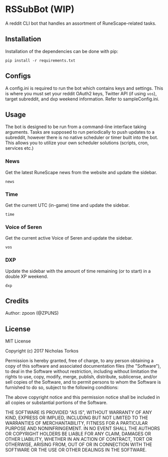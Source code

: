 # RSSubBot (WIP)

A reddit CLI bot that handles an assortment of RuneScape-related tasks.

## Installation

Installation of the dependencies can be done with pip:

`pip install -r requirements.txt`

## Configs

A config.ini is required to run the bot which contains keys and settings. This is where you must set your reddit OAuth2 keys, Twitter API (if using `vos`), target subreddit, and dxp weekend information. Refer to sampleConfig.ini.

## Usage

The bot is designed to be run from a command-line interface taking arguments. Tasks are supposed to run periodically to push updates to a subreddit, however there is no
native scheduler or timer built into the bot. This allows you to utilize your own scheduler solutions (scripts, cron, services etc.)

### News

Get the latest RuneScape news from the website and update the sidebar.

`news`

### Time

Get the current UTC (in-game) time and update the sidebar.

`time`

### Voice of Seren

Get the current active Voice of Seren and update the sidebar.

`vos`

### DXP

Update the sidebar with the amount of time remaining (or to start) in a double XP weekend.

`dxp`


## Credits

Author: zpoon (@ZPUNS)

## License

MIT License

Copyright (c) 2017 Nicholas Torkos

Permission is hereby granted, free of charge, to any person obtaining a copy
of this software and associated documentation files (the "Software"), to deal
in the Software without restriction, including without limitation the rights
to use, copy, modify, merge, publish, distribute, sublicense, and/or sell
copies of the Software, and to permit persons to whom the Software is
furnished to do so, subject to the following conditions:

The above copyright notice and this permission notice shall be included in all
copies or substantial portions of the Software.

THE SOFTWARE IS PROVIDED "AS IS", WITHOUT WARRANTY OF ANY KIND, EXPRESS OR
IMPLIED, INCLUDING BUT NOT LIMITED TO THE WARRANTIES OF MERCHANTABILITY,
FITNESS FOR A PARTICULAR PURPOSE AND NONINFRINGEMENT. IN NO EVENT SHALL THE
AUTHORS OR COPYRIGHT HOLDERS BE LIABLE FOR ANY CLAIM, DAMAGES OR OTHER
LIABILITY, WHETHER IN AN ACTION OF CONTRACT, TORT OR OTHERWISE, ARISING FROM,
OUT OF OR IN CONNECTION WITH THE SOFTWARE OR THE USE OR OTHER DEALINGS IN THE
SOFTWARE.
